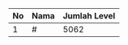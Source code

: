 | No | Nama            | Jumlah Level |
|----|-----------------|--------------|
| 1  | #    |    5062        |
